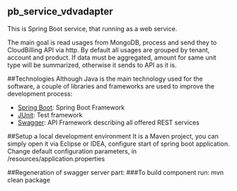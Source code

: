 ## pb_service_vdvadapter

This is Spring Boot service, that running as a web service.

The main goal is read usages from MongoDB, process and send they to CloudBilling API via http.
By default all usages are grouped by tenant, account and product.
If data must be aggregated, amount for same unit type will be summarized, otherwise it sends to API as it is.

##Technologies
Although Java is the main technology used for the software, a couple of libraries and frameworks are used to improve the development process:
- [Spring Boot](https://projects.spring.io/spring-boot/): Spring Boot Framework
- [JUnit](https://junit.org/): Test framework
- [Swagger](http://swagger.io/): API Framework describing all offered REST services


##Setup a local development environment
It is a Maven project, you can simply open it via Eclipse or IDEA, configure start of spring boot application. Change default configuration parameters, in /resources/application.properties
  
##Regeneration of swagger server part:
###To build component run:
    mvn clean package
    